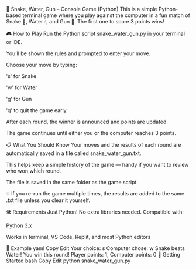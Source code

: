 🐍 Snake, Water, Gun – Console Game (Python)
This is a simple Python-based terminal game where you play against the computer in a fun match of Snake 🐍, Water 💧, and Gun 🔫. The first one to score 3 points wins!

🎮 How to Play
Run the Python script snake_water_gun.py in your terminal or IDE.

You’ll be shown the rules and prompted to enter your move.

Choose your move by typing:

's' for Snake

'w' for Water

'g' for Gun

'q' to quit the game early

After each round, the winner is announced and points are updated.

The game continues until either you or the computer reaches 3 points.

📋 What You Should Know
Your moves and the results of each round are automatically saved in a file called snake_water_gun.txt.

This helps keep a simple history of the game — handy if you want to review who won which round.

The file is saved in the same folder as the game script.

💡 If you re-run the game multiple times, the results are added to the same .txt file unless you clear it yourself.

🛠 Requirements
Just Python! No extra libraries needed.
Compatible with:

Python 3.x

Works in terminal, VS Code, Replit, and most Python editors

🏁 Example
yaml
Copy
Edit
Your choice: s
Computer chose: w
Snake beats Water! You win this round!
Player points: 1, Computer points: 0
🚀 Getting Started
bash
Copy
Edit
python snake_water_gun.py
